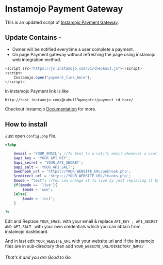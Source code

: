 # Instamojo Payment Gateway

This is an updated script of [Instamojo Payment Gateway](https://www.hackerrahul.com/2017/10/integrate-instamojo-payment-gateway-php-mysql/).

## Update Contains -
- Owner will be notified everytime a user complete a payment.
- On page Payment gateway without refreshing the page using instamojo web integration method.
```javascript
<script src="https://js.instamojo.com/v1/checkout.js"></script>
<script>
	Instamojo.open("payment_link_here"); 
</script>
```
In instamojo Payment link is like
```
http://test.instamojo.com/@rahul13gangotri/payment_id_here/
```
Checkout Instamojo [Documentation](https://docs.instamojo.com/docs/) for more.

## How to install

Just open ```config.php``` file.

```php
<?php

	$email = 'YOUR_EMAIL'; //To Sent to a notify email whenever a user complete a payment.
	$api_key = 'YOUR_API_KEY';
	$api_secret = 'YOUR_API_SECRET';
	$api_salt = 'YOUR_API_SALT';
	$webhook_url = 'https://YOUR_WEBSITE_URL/webhook.php';
	$redirect_url = 'https://YOUR_WEBSITE_URL/thanks.php';
	$mode = "test"; //You can change it to live by jest replacing it by 'live'
	if($mode == 'live'){
		$mode = 'www';
	}else{
		$mode = 'test';
	}
    
?>
```

Edit and Replace ```YOUR_EMAIL``` with your email & replace ```API_KEY , API_SECRET AND API_SALT ``` with your own credentials which you can obtain from instamojo dashboard.

And in last edit ```YOUR_WEBSITE_URL``` with your website url and if the instamojo files are in sub-directory then add ```YOUR_WEBSITE_URL/DIRECTORY_NAME/```

###### That's it and you are Good to Go
